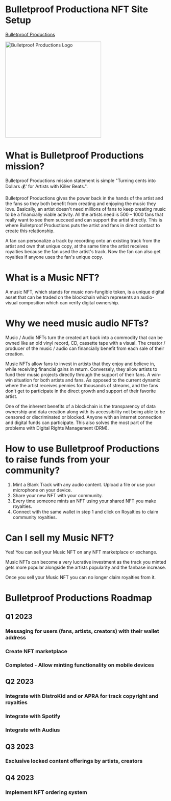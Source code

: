 # Bulletproof Productiona NFT Site Setup
[ Bulletproof Productions ](https://bulletproof.ltd)

<img src="https://bulletproof.ltd/static/media/transparent-logo.5f2cc35b6dd1cca4beb4b902fff5ea98.svg" alt="Bulletproof Productions Logo" style="height: 300px; width:300px;"/>

# What is Bulletproof Productions mission?

Bulletproof Productions mission statement is simple "Turning cents into Dollars 💰' for Artists with Killer Beats.".

Bulletproof Productions gives the power back in the hands of the artist and the fans so they both benefit from creating and enjoying the music they love. Basically, an artist doesn't need millions of fans to keep creating music to be a financially viable activity. All the artists need is 500 – 1000 fans that really want to see them succeed and can support the artist directly. This is where Bulletproof Productions puts the artist and fans in direct contact to create this relationship.

A fan can personalize a track by recording onto an existing track from the artist and own that unique copy, at the same time the artist receives royalties because the fan used the artist's track. Now the fan can also get royalties if anyone uses the fan's unique copy.

# What is a Music NFT?

A music NFT, which stands for music non-fungible token, is a unique digital asset that can be traded on the blockchain which represents an audio-visual composition which can verify digital ownership.

# Why we need music audio NFTs?

Music / Audio NFTs turn the created art back into a commodity that can be owned like an old vinyl record, CD, cassette tape with a visual. The creator / producer of the music / audio can financially benefit from each sale of their creation.

Music NFTs allow fans to invest in artists that they enjoy and believe in, while receiving financial gains in return. Conversely, they allow artists to fund their music projects directly through the support of their fans. A win-win situation for both artists and fans. As opposed to the current dynamic where the artist receives pennies for thousands of streams, and the fans don't get to participate in the direct growth and support of their favorite artist.

One of the inherent benefits of a blockchain is the transparency of data ownership and data creation along with its accessibility not being able to be censored or discriminated or blocked. Anyone with an internet connection and digital funds can participate. This also solves the most part of the problems with Digital Rights Management (DRM).

# How to use Bulletproof Productions to raise funds from your community?

1. Mint a Blank Track with any audio content. Upload a file or use your microphone on your device.
2. Share your new NFT with your community.
3. Every time someone mints an NFT using your shared NFT you make royalties.
4. Connect with the same wallet in step 1 and click on Royalties to claim community royalties.

# Can I sell my Music NFT?

Yes! You can sell your Music NFT on any NFT marketplace or exchange.

Music NFTs can become a very lucrative investment as the track you minted gets more popular alongside the artists popularity and the fanbase increase.

Once you sell your Music NFT you can no longer claim royalties from it.

# Bulletproof Productions Roadmap

## Q1 2023

### Messaging for users (fans, artists, creators) with their wallet address

### Create NFT marketplace

### Completed - Allow minting functionality on mobile devices

## Q2 2023

### Integrate with DistroKid and or APRA for track copyright and royalties

### Integrate with Spotify

### Integrate with Audius

## Q3 2023

### Exclusive locked content offerings by artists, creators

## Q4 2023

### Implement NFT ordering system

